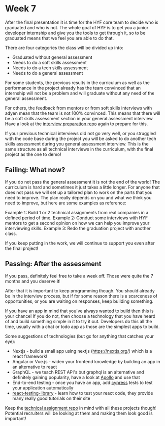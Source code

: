 # Week 7
After the final presentation it is time for the HYF core team to decide who is graduated and who is not. The whole goal of HYF is to get you a junior developer internship and give you the tools to get through it, so to be graduated means that we feel you are able to do that. 

There are four categories the class will be divided up into:
- Graduated without general assessment
- Needs to do a soft skills assessment
- Needs to do a tech skills assessment
- Needs to do a general assessment

For some students, the previous results in the curriculum as well as the performance in the project already has the team convinced that an internship will not be a problem and will graduate without any need of the general assessment.

For others, the feedback from mentors or from soft skills interviews with adyen mean that the team is not 100% convinced. This means that there will be a soft skills assessment section in your general assessment interview. Have a look at the [interview preparation repo](https://github.com/HackYourFuture/interviewpreparation) again to prepare for this.

If your previous technical interviews did not go very well, or you struggled with the code base during the project you will be asked to do another tech skills assessment during you general assessment interview. This is the same structure as all technical interviews in the curriculum, with the final project as the one to demo!

## Failing: What now?
If you do not pass the general assessment it is not the end of the world! The curriculum is hard and sometimes it just takes a little longer. For anyone that does not pass we will set up a tailored plan to work on the parts that you need to improve. The plan really depends on you and what we think you need to improve, but here are some examples as reference:

Example 1: Build 1 or 2 technical assignments from real companies in a defined period of time.
Example 2: Conduct some interviews with HYF mentors to get a second opinion on how we can help you improve your interviewing skills.
Example 3: Redo the graduation project with another class.

If you keep putting in the work, we will continue to support you even after the final project!

## Passing: After the assessment
If you pass, definitely feel free to take a week off. Those were quite the 7 months and you deserve it! 

After that it is important to keep programming though. You should already be in the interview process, but if for some reason there is a scarceness of opportunities, or you are waiting on responses, keep building something. 

If you have an app in mind that you've always wanted to build then this is your chance! If you do not, then choose a technology that you have heard of and build something simple in it to try it out. Developers do this all the time, usually with a chat or todo app as those are the simplest apps to build. 

Some suggestions of technologies (but go for anything that catches your eye):

- Nextjs - build a small app using nextjs (https://nextjs.org/) which is a react framework!
- Angular or Vue.js - widen your frontend knowledge by building an app in an alternative to react
- GraphQL - we teach REST API's but graphql is an alternative and definitely gaining popularity, have a look at [Apollo](https://www.apollographql.com/docs/react/) and use that
- End-to-end testing - once you have an app, add [cypress](cypress.io) tests to test your application automatically
- [react-testing-library](https://testing-library.com/) - learn how to test your react code, they provide many really good tutorials on their site

Keep the [technical assignment repo](https://github.com/HackYourFuture/ta_guidelines) in mind with all these projects though! Potential recruiters will be looking at them and making them look good is important!